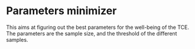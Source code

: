 # Parameters minimizer

This aims at figuring out the best parameters for the well-being of the TCE.
The parameters are the sample size, and the threshold of the different samples.
